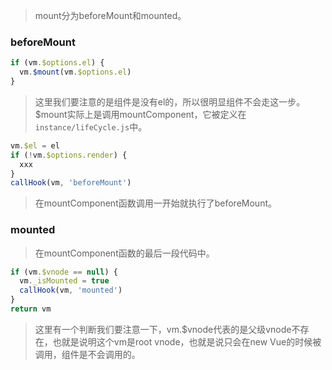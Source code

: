> mount分为beforeMount和mounted。

### beforeMount

```javascript
if (vm.$options.el) {
  vm.$mount(vm.$options.el)
}
```

> 这里我们要注意的是组件是没有el的，所以很明显组件不会走这一步。$mount实际上是调用mountComponent，它被定义在`instance/lifeCycle.js`中。

```javascript
vm.$el = el
if (!vm.$options.render) {
  xxx
}
callHook(vm, 'beforeMount')
```

> 在mountComponent函数调用一开始就执行了beforeMount。



### mounted

> 在mountComponent函数的最后一段代码中。

```javascript
if (vm.$vnode == null) {
  vm._isMounted = true
  callHook(vm, 'mounted')
}
return vm
```

> 这里有一个判断我们要注意一下，vm.$vnode代表的是父级vnode不存在，也就是说明这个vm是root vnode，也就是说只会在new Vue的时候被调用，组件是不会调用的。